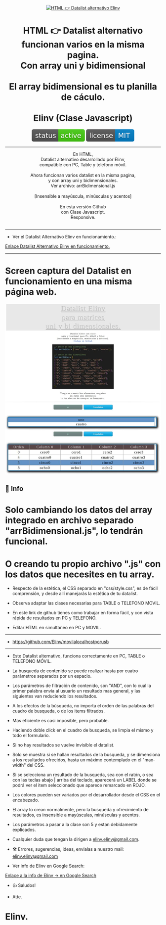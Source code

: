 <p align="center">
  <a href="" rel="noopener">
 <img width=400px height=400px src="logo.png" alt="HTML 👉 Datalist alternativo Elinv"></a>
</p>

<h1 align="center">
HTML 👉 Datalist alternativo <br>
funcionan varios en la misma pagina. <br>
Con array uni y bidimensional<br><br>
El array bidimensional es tu planilla de cáculo.<br><br>
Elinv (Clase Javascript)</h1>

<div align="center">

[![Status](./status-active-success.svg)]()
[![License](./license-MIT-blue.svg)]()

</div>

---

<p align="center"> 
En HTML, <br>
Datalist alternativo desarrollado por Elinv, <br>
compatible con PC, Table y telefono móvil. <br>
<br>
Ahora funcionan varios datalist en la misma pagina, <br>
y con array uni y bidimensionales.<br>
Ver archivo: arrBidimensional.js <br>
<br>
[Insensible a mayúscula, minúsculas y acentos]<br><br>
En esta versión Github <br> 
con Clase Javascript.<br>
Responsive.<br>
    <br> 
</p>

---

- Ver el Datalist Alternativo Elinv en funcionamiento.: <br>
<a href="https://elinv.musica.ar/soft/datalistArrUniyBidimensional/" target="_blank">
   Enlace Datalist Alternativo Elinv en funcionamiento.
</a>

---

# Screen captura del Datalist en funcionamiento en una misma página web.

<img src="./screen.jpg" alt="HTML 👉 Datalist alternativo Elinv con arrays unidimensional y bidimensional.">

## 📝 Info

# Solo cambiando los datos del array integrado en archivo separado "arrBidimensional.js", lo tendrán funcional.
# O creando tu propio archivo ".js" con los datos que necesites en tu array.

- Respecto de la estética, el CSS separado en "css/style.css", es de fácil comprensión, y desde allí manejarás la estética de tu datalist.

- Observa adaptar las clases necesarias para TABLE o TELEFONO MOVIL. 

- En este link de github tienes como trabajar en forma fácil, y con vista rápida de resultados en PC y TELEFONO. 

- Editar HTML en simultáneo en PC y MOVIL.
- ----------------------------------------------
- https://github.com/Elinv/movilalocalhostporusb
- ----------------------------------------------

- Este Datalist alternativo, funciona correctamente en PC, TABLE o TELEFONO MÓVIL.

- La busqueda de contenido se puede realizar hasta por cuatro parámetros separados por un espacio.

- Los parámetros de filtración de contenido, son "AND", con lo cual la primer palabra envia al usuario un resultado mas general, y las siguientes van reduciendo los resultados.

- A los efectos de la búsqueda, no importa el orden de las palabras del cuadro de busqueda, o de los items filtrados. 

- Mas eficiente es casi imposible, pero probable.

- Haciendo doble click en el cuadro de busqueda, se limpia el mismo y todo el formulario.

- Si no hay resultados se vuelve invisible el datalist.

- Solo se muestra si se hallan resultados de la busqueda, y se dimensiona a los resultados ofrecidos, hasta un máximo contemplado en el "max-width" del CSS.

- Si se selecciona un resultado de la busqueda, sea con el ratón, o sea con las teclas abajo | arriba del teclado, aparecerá un LABEL donde se podrá ver el item seleccionado que aparece remarcado en ROJO.

- Los colores pueden ser variados por el desarrollador desde el CSS en el encabezado.

- El array lo crean normalmente, pero la busqueda y ofrecimiento de resultados, es insensible a mayúsculas, minúsculas y acentos.

- Los parámetros a pasar a la clase son 5 y estan debidamente explicados.

- Cualquier duda que tengan la dirigen a elinv.elinv@gmail.com.

-  🛠️ Errores, sugerencias, ideas, envialas a nuestro mail: <elinv.elinv@gmail.com>

- Ver info de Elinv en Google Search: <br>
<a href="https://www.google.com.ar/search?q=elinv">
   Enlace a la info de Elinv  -> en Google Search
</a>


- 👍 Saludos!

- Atte.

# Elinv.
